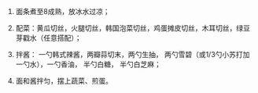 1. 面条煮至8成熟，放冰水过凉；

2. 配菜：黄瓜切丝，火腿切丝，韩国泡菜切丝，鸡蛋摊皮切丝，木耳切丝，绿豆芽戳水（任意搭配）；

3. 拌酱： 一勺韩式辣酱，两瓣蒜切末，两勺生抽， 两勺雪碧（或1/3勺小苏打加一勺水），一勺香油， 半勺白糖， 半勺白芝麻；

4. 面和酱拌匀，摆上蔬菜、煎蛋。
